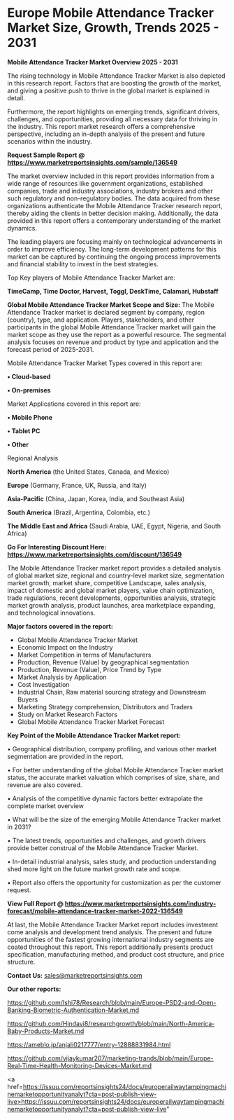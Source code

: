  # Europe Mobile Attendance Tracker Market Size, Growth, Trends 2025 - 2031

<Strong> Mobile Attendance Tracker Market Overview 2025 - 2031</strong>

The rising technology in Mobile Attendance Tracker Market is also depicted in this research report. Factors that are boosting the growth of the market, and giving a positive push to thrive in the global market is explained in detail.

Furthermore, the report highlights on emerging trends, significant drivers, challenges, and opportunities, providing all necessary data for thriving in the industry. This report market research offers a comprehensive perspective, including an in-depth analysis of the present and future scenarios within the industry.

<strong>Request Sample Report @ <a href=https://www.marketreportsinsights.com/sample/136549>https://www.marketreportsinsights.com/sample/136549</a></strong>

The market overview included in this report provides information from a wide range of resources like government organizations, established companies, trade and industry associations, industry brokers and other such regulatory and non-regulatory bodies. The data acquired from these organizations authenticate the Mobile Attendance Tracker research report, thereby aiding the clients in better decision making. Additionally, the data provided in this report offers a contemporary understanding of the market dynamics.

The leading players are focusing mainly on technological advancements in order to improve efficiency. The long-term development patterns for this market can be captured by continuing the ongoing process improvements and financial stability to invest in the best strategies.

Top Key players of Mobile Attendance Tracker Market are:

<strong>TimeCamp, Time Doctor, Harvest, Toggl, DeskTime, Calamari, Hubstaff</strong>

<strong><b>Global Mobile Attendance Tracker Market Scope and Size:</b></strong>
The Mobile Attendance Tracker market is declared segment by company, region (country), type, and application. Players, stakeholders, and other participants in the global Mobile Attendance Tracker market will gain the market scope as they use the report as a powerful resource. The segmental analysis focuses on revenue and product by type and application and the forecast period of 2025-2031.

Mobile Attendance Tracker Market Types covered in this report are:

<strong>• Cloud-based

• On-premises</strong>

Market Applications covered in this report are:

<strong>• Mobile Phone

• Tablet PC

• Other</strong> 

Regional Analysis

<strong>North America</strong> (the United States, Canada, and Mexico)

<strong>Europe</strong> (Germany, France, UK, Russia, and Italy)

<strong>Asia-Pacific</strong> (China, Japan, Korea, India, and Southeast Asia)

<strong>South America</strong> (Brazil, Argentina, Colombia, etc.)

<strong>The Middle East and Africa</strong> (Saudi Arabia, UAE, Egypt, Nigeria, and South Africa)

<strong>Go For Interesting Discount Here: <a href=https://www.marketreportsinsights.com/discount/136549>https://www.marketreportsinsights.com/discount/136549</a></strong>

The Mobile Attendance Tracker market report provides a detailed analysis of global market size, regional and country-level market size, segmentation market growth, market share, competitive Landscape, sales analysis, impact of domestic and global market players, value chain optimization, trade regulations, recent developments, opportunities analysis, strategic market growth analysis, product launches, area marketplace expanding, and technological innovations.

<strong><b>Major factors covered in the report:</b></strong>
<ul>
  <li>Global Mobile Attendance Tracker Market </li>
  <li>Economic Impact on the Industry</li>
  <li>Market Competition in terms of Manufacturers</li>
  <li>Production, Revenue (Value) by geographical segmentation</li>
  <li>Production, Revenue (Value), Price Trend by Type</li>
  <li>Market Analysis by Application</li>
  <li>Cost Investigation</li>
  <li>Industrial Chain, Raw material sourcing strategy and Downstream Buyers</li>
  <li>Marketing Strategy comprehension, Distributors and Traders</li>
  <li>Study on Market Research Factors</li>
  <li>Global Mobile Attendance Tracker Market Forecast</li>
</ul>

<strong><b>Key Point of the Mobile Attendance Tracker Market report:</b></strong>

• Geographical distribution, company profiling, and various other market segmentation are provided in the report.

• For better understanding of the global Mobile Attendance Tracker market status, the accurate market valuation which comprises of size, share, and revenue are also covered.

• Analysis of the competitive dynamic factors better extrapolate the complete market overview

• What will be the size of the emerging Mobile Attendance Tracker market in 2031?

• The latest trends, opportunities and challenges, and growth drivers provide better construal of the Mobile Attendance Tracker Market.

• In-detail industrial analysis, sales study, and production understanding shed more light on the future market growth rate and scope.

• Report also offers the opportunity for customization as per the customer request.

<strong><b>View Full Report @ <a href=https://www.marketreportsinsights.com/industry-forecast/mobile-attendance-tracker-market-2022-136549>https://www.marketreportsinsights.com/industry-forecast/mobile-attendance-tracker-market-2022-136549</a></b></strong>


At last, the Mobile Attendance Tracker Market report includes investment come analysis and development trend analysis. The present and future opportunities of the fastest growing international industry segments are coated throughout this report. This report additionally presents product specification, manufacturing method, and product cost structure, and price structure.

<strong>Contact Us:</strong>
sales@marketreportsinsights.com

<strong>Our other reports:</strong>

<a href=https://github.com/Ishi78/Research/blob/main/Europe-PSD2-and-Open-Banking-Biometric-Authentication-Market.md>https://github.com/Ishi78/Research/blob/main/Europe-PSD2-and-Open-Banking-Biometric-Authentication-Market.md</a>

<a href=https://github.com/Hindavi8/researchgrowth/blob/main/North-America-Baby-Products-Market.md>https://github.com/Hindavi8/researchgrowth/blob/main/North-America-Baby-Products-Market.md</a>

<a href=https://ameblo.jp/anjali0217777/entry-12888831984.html>https://ameblo.jp/anjali0217777/entry-12888831984.html</a>

<a href=https://github.com/vijaykumar207/marketing-trands/blob/main/Europe-Real-Time-Health-Monitoring-Devices-Market.md>https://github.com/vijaykumar207/marketing-trands/blob/main/Europe-Real-Time-Health-Monitoring-Devices-Market.md</a>

<a href=https://issuu.com/reportsinsights24/docs/europerailwaytampingmachinemarketopportunityanalyt?cta=post-publish-view-live>https://issuu.com/reportsinsights24/docs/europerailwaytampingmachinemarketopportunityanalyt?cta=post-publish-view-live</a>"
